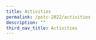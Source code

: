 ```yaml
---
title: Activities
permalink: /pstc-2022/activities
description: ""
third_nav_title: Activities
---
```



